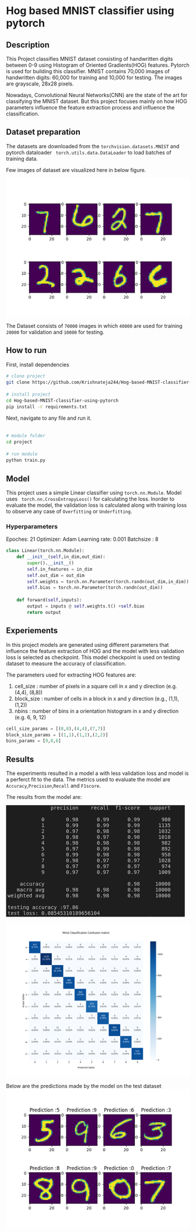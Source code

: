 <div align="left">    
 
# Hog based MNIST classifier using pytorch 

## Description  

This Project classifies MNIST dataset consisting of handwritten digits between 0-9 using Histogram of Oriented Gradients(HOG) features. Pytorch is used for building this classifier. MNIST contains 70,000 images of handwritten digits: 60,000 for training and 10,000 for testing. The images are grayscale, 28x28 pixels. 

Nowadays, Convolutional Neural Networks(CNN) are the state of the art for classifying the MNIST dataset. But this project focuses mainly on how HOG parameters influence the feature extraction process and influence the classification. 

## Dataset preparation

The datasets are downloaded from the ``` torchvision.datasets.MNIST ``` and pytorch dataloader ``` torch.utils.data.DataLoader``` to load batches of training data. 

Few images of dataset are visualized here in below figure.

![My Image](results/train/samples.png)

The Dataset consists of ```70000``` images in which ```40000``` are used for training ```20000``` for validation and ```10000``` for testing.

## How to run   
First, install dependencies   
```bash
# clone project   
git clone https://github.com/Krishnateja244/Hog-based-MNIST-classifier-using-pytorch-.git

# install project   
cd Hog-based-MNIST-classifier-using-pytorch  
pip install -r requirements.txt
 ```   
 Next, navigate to any file and run it.   
 ```bash

# module folder
cd project

# run module 
python train.py
```

## Model

This project uses a simple Linear classifier using ```torch.nn.Module```. Model uses ``` torch.nn.CrossEntropyLoss()``` for calculating the loss. Inorder to evaluate the model, the validation loss is calculated along with training loss to observe any case of ```Overfitting``` or ```Underfitting```.

### Hyperparameters
Epoches: 21
Optimizer: Adam
Learning rate: 0.001
Batchsize : 8 

```python
class Linear(torch.nn.Module):
    def __init__(self,in_dim,out_dim):
        super().__init__()
        self.in_features = in_dim
        self.out_dim = out_dim
        self.weights = torch.nn.Parameter(torch.randn(out_dim,in_dim))
        self.bias = torch.nn.Parameter(torch.randn(out_dim))
    
    def forward(self,inputs):
        output = inputs @ self.weights.t() +self.bias
        return output
```
## Experiements

In this project models are generated using different parameters that influence the feature extraction of HOG and the model with less validation loss is selected as checkpoint. This model checkpoint is used on testing dataset to measure the accuracy of classification.

The parameters used for extracting HOG features are:
1. cell_size :  number of pixels in a square cell in x and y direction (e.g. (4,4), (8,8))
2. block_size : number of cells in a block in x and y direction (e.g., (1,1), (1,2))
3. nbins : number of bins in a orientation histogram in x and y direction (e.g. 6, 9, 12)

```python
cell_size_params = [(8,8),(4,4),(7,7)]
block_size_params = [(1,1),(1,2),(2,2)]
bins_params = [9,8,6]
```
## Results

The experiments resulted in a model a with less validation loss and model is a perferct fit to the data.
The metrics used to evaluate the model are ```Accuracy```,```Precision```,```Recall``` and ```F1score```. 

The results from the model are:

![metrics](results/test/metrics.png)

![confusion_matrix](results/test/confusion_matrix.png)

Below are the predictions made by the model on the test dataset
![predictions](results/test/prediction.png)
